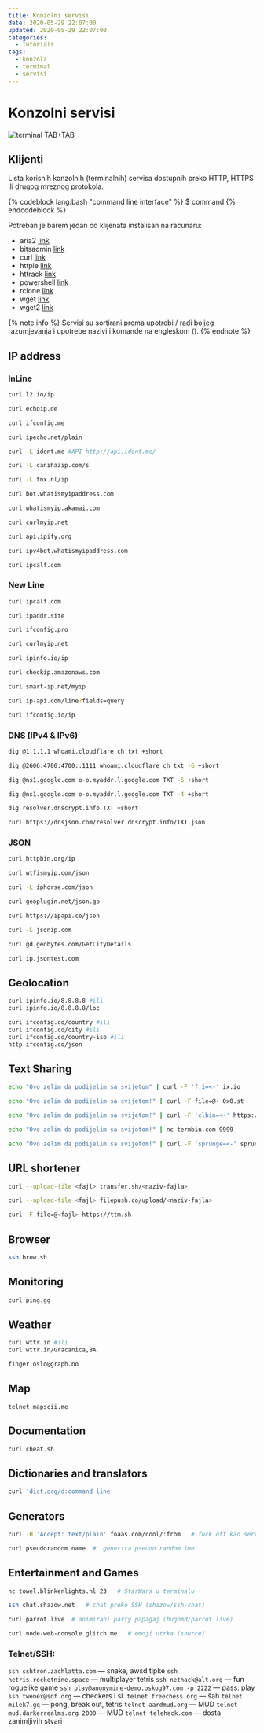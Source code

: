 ```yaml
---
title: Konzolni servisi
date: 2020-05-29 22:07:00
updated: 2020-05-29 22:07:00
categories:
  - Tutorials
tags:
  - konzola
  - terminal
  - servisi
---
```


# Konzolni servisi

![terminal TAB+TAB](/fragments/images/termina-tab-tsb.png)

##  Klijenti

Lista korisnih konzolnih (terminalnih) servisa dostupnih preko HTTP, HTTPS ili drugog mreznog protokola.

{%  codeblock lang:bash  "command line interface" %}
$ command
{%  endcodeblock  %}

<!--more--> Potreban je barem jedan od klijenata instalisan na racunaru:

- aria2 [link](https://aria2.github.io/)
- bitsadmin [link](https://docs.microsoft.com/windows/win32/bits/)
- curl  [link](https://curl.haxx.se/)
- httpie  [link](https://httpie.org/)
- httrack [link](https://www.httrack.com/)
- powershell  [link](https://microsoft.com/powershell/)
- rclone  [link](https://rclone.org/)
- wget  [link](https://www.gnu.org/software/wget/)
- wget2 [link](https://gitlab.com/gnuwget/wget2)

{%  note info %}
Servisi su sortirani prema upotrebi / radi boljeg razumjevanja i upotrebe nazivi i komande na engleskom ().
{%  endnote %}

##  IP address

### InLine

```bash
curl l2.io/ip
```
```bash
curl echoip.de
```
```bash
curl ifconfig.me
```
```bash
curl ipecho.net/plain
```
```bash
curl -L ident.me #API http://api.ident.me/
```
```bash
curl -L canihazip.com/s
```
```bash
curl -L tnx.nl/ip
```
```bash
curl bot.whatismyipaddress.com
```
```bash
curl whatismyip.akamai.com
```
```bash
curl curlmyip.net
```
```bash
curl api.ipify.org
```
```bash
curl ipv4bot.whatismyipaddress.com
```
```bash
curl ipcalf.com
```

### New Line

```bash
curl ipcalf.com
```
```bash
curl ipaddr.site
```
```bash
curl ifconfig.pro
```
```bash
curl curlmyip.net
```
```bash
curl ipinfo.io/ip
```
```bash
curl checkip.amazonaws.com
```
```bash
curl smart-ip.net/myip
```
```bash
curl ip-api.com/line?fields=query
```
```bash
curl ifconfig.io/ip
```

###   DNS (IPv4 & IPv6)

```bash
dig @1.1.1.1 whoami.cloudflare ch txt +short
```
```bash
dig @2606:4700:4700::1111 whoami.cloudflare ch txt -6 +short
```
```bash
dig @ns1.google.com o-o.myaddr.l.google.com TXT -6 +short
```
```bash
dig @ns1.google.com o-o.myaddr.l.google.com TXT -4 +short
```
```bash
dig resolver.dnscrypt.info TXT +short
```
```bash
curl https://dnsjson.com/resolver.dnscrypt.info/TXT.json
```

### JSON


```bash
curl httpbin.org/ip
```
```bash
curl wtfismyip.com/json
```
```bash
curl -L iphorse.com/json
```
```bash
curl geoplugin.net/json.gp
```
```bash
curl https://ipapi.co/json
```
```bash
curl -L jsonip.com
```
```bash
curl gd.geobytes.com/GetCityDetails
```
```bash
curl ip.jsontest.com
```

##  Geolocation

```bash
curl ipinfo.io/8.8.8.8 #ili
curl ipinfo.io/8.8.8.8/loc
```
```bash
curl ifconfig.co/country #ili
curl ifconfig.co/city #ili
curl ifconfig.co/country-iso #ili
http ifconfig.co/json
```

##  Text Sharing

```bash
echo "Ovo zelim da podijelim sa svijetom" | curl -F 'f:1=<-' ix.io
```
```bash
echo "Ovo zelim da podijelim sa svijetom!" | curl -F file=@- 0x0.st
```
```bash
echo "Ovo zelim da podijelim sa svijetom!" | curl -F 'clbin=<-' https://clbin.com
```
```bash
echo "Ovo zelim da podijelim sa svijetom!" | nc termbin.com 9999
```
```bash
echo "Ovo zelim da podijelim sa svijetom!" | curl -F 'sprunge=<-' sprunge.us
```

##  URL shortener

```bash
curl --upload-file <fajl> transfer.sh/<naziv-fajla>
```
```bash
curl --upload-file <fajl> filepush.co/upload/<naziv-fajla>
```
```bash
curl -F file=@<fajl> https://ttm.sh
```

##  Browser

```bash
ssh brow.sh
```

##   Monitoring

```bash
curl ping.gg
```

##  Weather

```bash
curl wttr.in #ili
curl wttr.in/Gracanica,BA
```
```bash
finger oslo@graph.no
```

##  Map

`telnet mapscii.me`

##	Documentation

```bash
curl cheat.sh
```

##	Dictionaries and translators

```bash
curl 'dict.org/d:command line'
```

##	Generators

```bash
curl -H 'Accept: text/plain' foaas.com/cool/:from   # fuck off kao servis
```
```bash
curl pseudorandom.name  #  generira pseudo random ime
```

##	Entertainment and Games

```bash
nc towel.blinkenlights.nl 23   # StarWars u terminalu
```

```bash
ssh chat.shazow.net   # chat preko SSH (shazow/ssh-chat)
```

```bash
curl parrot.live  # animirani party papagaj (hugomd/parrot.live)
```

```bash
curl node-web-console.glitch.me   # emoji utrka (source)
```

###	Telnet/SSH:

`ssh sshtron.zachlatta.com` — snake, awsd tipke
`ssh netris.rocketnine.space` — multiplayer tetris
`ssh nethack@alt.org` — fun roguelike game
`ssh play@anonymine-demo.oskog97.com -p 2222` — pass: play
`ssh twenex@sdf.org` — checkers i sl.
`telnet freechess.org` — šah
`telnet milek7.gq` — pong, break out, tetris
`telnet aardmud.org` — MUD
`telnet mud.darkerrealms.org 2000` — MUD
`telnet telehack.com` — dosta zanimljivih stvari
